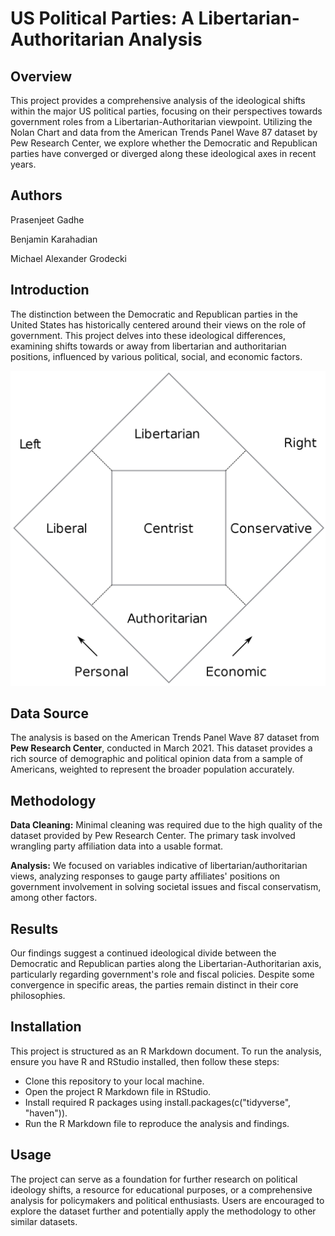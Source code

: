 # US Political Parties: A Libertarian-Authoritarian Analysis
## Overview
This project provides a comprehensive analysis of the ideological shifts within the major US political parties, focusing on their perspectives towards government roles from a Libertarian-Authoritarian viewpoint. Utilizing the Nolan Chart and data from the American Trends Panel Wave 87 dataset by Pew Research Center, we explore whether the Democratic and Republican parties have converged or diverged along these ideological axes in recent years.

## Authors
Prasenjeet Gadhe

Benjamin Karahadian

Michael Alexander Grodecki

## Introduction
The distinction between the Democratic and Republican parties in the United States has historically centered around their views on the role of government. This project delves into these ideological differences, examining shifts towards or away from libertarian and authoritarian positions, influenced by various political, social, and economic factors.

![Nolan Chart](/assets/Nolan_chart_normal.png)

## Data Source
The analysis is based on the American Trends Panel Wave 87 dataset from **Pew Research Center**, conducted in March 2021. This dataset provides a rich source of demographic and political opinion data from a sample of Americans, weighted to represent the broader population accurately.

## Methodology
**Data Cleaning:** Minimal cleaning was required due to the high quality of the dataset provided by Pew Research Center. The primary task involved wrangling party affiliation data into a usable format.

**Analysis:** We focused on variables indicative of libertarian/authoritarian views, analyzing responses to gauge party affiliates' positions on government involvement in solving societal issues and fiscal conservatism, among other factors.

## Results
Our findings suggest a continued ideological divide between the Democratic and Republican parties along the Libertarian-Authoritarian axis, particularly regarding government's role and fiscal policies. Despite some convergence in specific areas, the parties remain distinct in their core philosophies.

## Installation
This project is structured as an R Markdown document. To run the analysis, ensure you have R and RStudio installed, then follow these steps:

- Clone this repository to your local machine.
- Open the project R Markdown file in RStudio.
- Install required R packages using install.packages(c("tidyverse", "haven")).
- Run the R Markdown file to reproduce the analysis and findings.

## Usage
The project can serve as a foundation for further research on political ideology shifts, a resource for educational purposes, or a comprehensive analysis for policymakers and political enthusiasts. Users are encouraged to explore the dataset further and potentially apply the methodology to other similar datasets.
